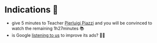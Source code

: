 # Indications 🧭

- give 5 minutes to Teacher [Pierluigi Piazzi](https://www.youtube.com/watch?v=RlSCoYwnxr4) and you will be convinced to watch the remaining 1h27minutes 📚
- is Google [listening to us](https://www.youtube.com/watch?v=zBnDWSvaQ1I) to improve its ads? 🕵🏻